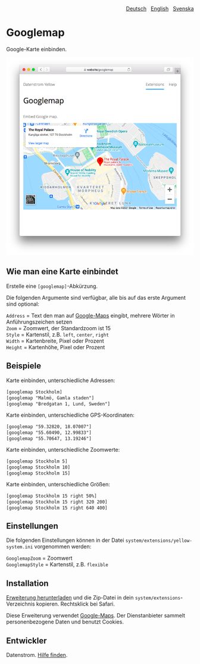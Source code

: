 <p align="right"><a href="README-de.md">Deutsch</a> &nbsp; <a href="README.md">English</a> &nbsp; <a href="README-sv.md">Svenska</a></p>

# Googlemap 

Google-Karte einbinden.

<p align="center"><img src="googlemap-screenshot.png?raw=true" alt="Bildschirmfoto"></p>

## Wie man eine Karte einbindet

Erstelle eine `[googlemap]`-Abkürzung.

Die folgenden Argumente sind verfügbar, alle bis auf das erste Argument sind optional:

`Address` = Text den man auf [Google-Maps](https://maps.google.com/) eingibt, mehrere Wörter in Anführungszeichen setzen  
`Zoom` = Zoomwert, der Standardzoom ist 15  
`Style` = Kartenstil, z.B. `left`, `center`, `right`  
`Width` = Kartenbreite, Pixel oder Prozent  
`Height` = Kartenhöhe, Pixel oder Prozent  

## Beispiele

Karte einbinden, unterschiedliche Adressen:

    [googlemap Stockholm]
    [googlemap "Malmö, Gamla staden"]
    [googlemap "Bredgatan 1, Lund, Sweden"]

Karte einbinden, unterschiedliche GPS-Koordinaten:

    [googlemap "59.32820, 18.07007"]
    [googlemap "55.60490, 12.99833"]
    [googlemap "55.70647, 13.19246"]

Karte einbinden, unterschiedliche Zoomwerte:

    [googlemap Stockholm 5]
    [googlemap Stockholm 10]
    [googlemap Stockholm 15]

Karte einbinden, unterschiedliche Größen:

    [googlemap Stockholm 15 right 50%]
    [googlemap Stockholm 15 right 320 200]
    [googlemap Stockholm 15 right 640 400]

## Einstellungen

Die folgenden Einstellungen können in der Datei `system/extensions/yellow-system.ini` vorgenommen werden:

`GooglemapZoom` = Zoomwert  
`GooglemapStyle` = Kartenstil, z.B. `flexible`  

## Installation

[Erweiterung herunterladen](https://github.com/annaesvensson/yellow-googlemap/archive/main.zip) und die Zip-Datei in dein `system/extensions`-Verzeichnis kopieren. Rechtsklick bei Safari.

Diese Erweiterung verwendet [Google-Maps](https://maps.google.com/). Der Dienstanbieter sammelt personenbezogene Daten und benutzt Cookies.

## Entwickler

Datenstrom. [Hilfe finden](https://datenstrom.se/de/yellow/help/).
